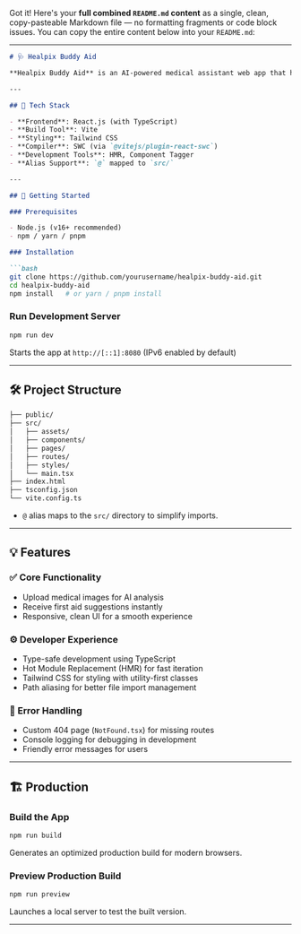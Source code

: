 Got it! Here's your **full combined `README.md` content** as a single, clean, copy-pasteable Markdown file — no formatting fragments or code block issues. You can copy the entire content below into your `README.md`:

---

````markdown
# 🩺 Healpix Buddy Aid

**Healpix Buddy Aid** is an AI-powered medical assistant web app that helps users by analyzing medical images and providing basic first aid suggestions. Built using a modern and efficient tech stack, it delivers excellent developer experience and blazing-fast performance.

---

## 🧩 Tech Stack

- **Frontend**: React.js (with TypeScript)
- **Build Tool**: Vite
- **Styling**: Tailwind CSS
- **Compiler**: SWC (via `@vitejs/plugin-react-swc`)
- **Development Tools**: HMR, Component Tagger
- **Alias Support**: `@` mapped to `src/`

---

## 🚀 Getting Started

### Prerequisites

- Node.js (v16+ recommended)
- npm / yarn / pnpm

### Installation

```bash
git clone https://github.com/yourusername/healpix-buddy-aid.git
cd healpix-buddy-aid
npm install   # or yarn / pnpm install
````

### Run Development Server

```bash
npm run dev
```

Starts the app at `http://[::1]:8080` (IPv6 enabled by default)

---

## 🛠️ Project Structure

```bash
├── public/
├── src/
│   ├── assets/
│   ├── components/
│   ├── pages/
│   ├── routes/
│   ├── styles/
│   └── main.tsx
├── index.html
├── tsconfig.json
└── vite.config.ts
```

* `@` alias maps to the `src/` directory to simplify imports.

---

## 💡 Features

### ✅ Core Functionality

* Upload medical images for AI analysis
* Receive first aid suggestions instantly
* Responsive, clean UI for a smooth experience

### ⚙️ Developer Experience

* Type-safe development using TypeScript
* Hot Module Replacement (HMR) for fast iteration
* Tailwind CSS for styling with utility-first classes
* Path aliasing for better file import management

### 🚧 Error Handling

* Custom 404 page (`NotFound.tsx`) for missing routes
* Console logging for debugging in development
* Friendly error messages for users

---

## 🏗️ Production

### Build the App

```bash
npm run build
```

Generates an optimized production build for modern browsers.

### Preview Production Build

```bash
npm run preview
```

Launches a local server to test the built version.

---
